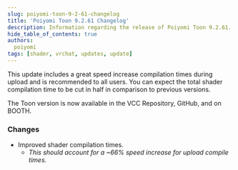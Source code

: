 ```yaml
---
slug: poiyomi-toon-9-2-61-changelog
title: 'Poiyomi Toon 9.2.61 Changelog'
description: Information regarding the release of Poiyomi Toon 9.2.61.
hide_table_of_contents: true
authors:
  poiyomi
tags: [shader, vrchat, updates, update]
---
```


This update includes a great speed increase compilation times during upload and is recommended to all users. You can expect the total shader compilation time to be cut in half in comparison to previous versions.

The Toon version is now available in the VCC Repository, GitHub, and on BOOTH.

### Changes
- Improved shader compilation times.
  - *This should account for a ~66% speed increase for upload compile times.*